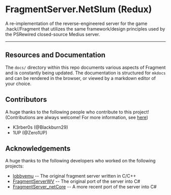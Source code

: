 # FragmentServer.NetSlum (Redux)
A re-implementation of the reverse-engineered server for the game .hack//Fragment that utilizes the same framework/design principles used
by the PSRewired closed-source Medius server.
___

## Resources and Documentation
The `docs/` directory within this repo documents various aspects of Fragment and is constantly being updated.
The documentation is structured for `mkdocs` and can be rendered in the browser, or viewed by a markdown editor of your choice.

## Contributors
A huge thanks to the following people who contribute to this project!
(Contributions are always welcome! For more information, see [here](docs/about/contributing.md))

- K3rber0s (@Blackburn29)
- 1UP (@Zero1UP)

## Acknowledgements
A huge thanks to the following developers who worked on the following projects:

- [lobbyemu](https://github.com/Zero1UP/lobbyemu) -- The original fragment server written in C/C++
- [FragmentServerWV](https://github.com/Zero1UP/FragmentServerWV) -- The original port of the server into C#
- [FragmentServer_netCore](https://github.com/Zero1UP/FragmentServer_netCore) -- A more recent port of the server into C#
